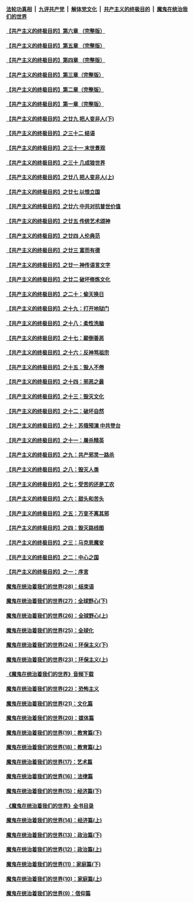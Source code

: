 

####  [法轮功真相](../../../../basic/blob/master/README.md?t=05060131) &nbsp;|&nbsp; [九评共产党](../../../../9ping.md/blob/master/README.md?t=05060131) &nbsp;|&nbsp; [解体党文化](../../../../jtdwh.md/blob/master/README.md?t=05060131)  &nbsp;|&nbsp; [共产主义的终极目的](../../../../gczydzjmd.md/blob/master/README.md?t=05060131) &nbsp;|&nbsp; [魔鬼在统治我们的世界](../../../../mgztzwmdsj.md/blob/master/README.md?t=05060131) 

#### [【共产主义的终极目的】第六章 （完整版）](../pages/nsc422/n11428913.md?t=05060131) 

#### [【共产主义的终极目的】第五章 （完整版）](../pages/nsc422/n11428912.md?t=05060131) 

#### [【共产主义的终极目的】第四章 （完整版）](../pages/nsc422/n11428907.md?t=05060131) 

#### [【共产主义的终极目的】第三章（完整版）](../pages/nsc422/n11428848.md?t=05060131) 

#### [【共产主义的终极目的】第二章（完整版）](../pages/nsc422/n11428831.md?t=05060131) 

#### [【共产主义的终极目的】第一章（完整版）](../pages/nsc422/n11417651.md?t=05060131) 

#### [【共产主义的终极目的】之廿九 把人变非人(下)](../pages/nsc422/n11344140.md?t=05060131) 

#### [【共产主义的终极目的】之三十二 结语](../pages/nsc422/n11360535.md?t=05060131) 

#### [【共产主义的终极目的】之三十一 末世景观](../pages/nsc422/n11351129.md?t=05060131) 

#### [【共产主义的终极目的】之三十 几成狼世界](../pages/nsc422/n11348280.md?t=05060131) 

#### [【共产主义的终极目的】之廿八 把人变非人(上)](../pages/nsc422/n11340492.md?t=05060131) 

#### [【共产主义的终极目的】之廿七 以恨立国](../pages/nsc422/n11336944.md?t=05060131) 

#### [【共产主义的终极目的】之廿六 中共对抗普世价值](../pages/nsc422/n11324785.md?t=05060131) 

#### [【共产主义的终极目的】之廿五 传统艺术颂神](../pages/nsc422/n11296396.md?t=05060131) 

#### [【共产主义的终极目的】之廿四 人伦典范](../pages/nsc422/n11296397.md?t=05060131) 

#### [【共产主义的终极目的】之廿三 富而有德](../pages/nsc422/n11283598.md?t=05060131) 

#### [【共产主义的终极目的】之廿一 神传语言文字](../pages/nsc422/n11263265.md?t=05060131) 

#### [【共产主义的终极目的】之廿二 破坏修炼文化](../pages/nsc422/n11245728.md?t=05060131) 

#### [【共产主义的终极目的】之二十：偷天换日](../pages/nsc422/n11238846.md?t=05060131) 

#### [【共产主义的终极目的】之十九：打开地狱门](../pages/nsc422/n11206376.md?t=05060131) 

#### [【共产主义的终极目的】之十八：柔性洗脑](../pages/nsc422/n11199994.md?t=05060131) 

#### [【共产主义的终极目的】之十七：颠倒善恶](../pages/nsc422/n11179782.md?t=05060131) 

#### [【共产主义的终极目的】之十六：反神骂祖宗](../pages/nsc422/n11166798.md?t=05060131) 

#### [【共产主义的终极目的】之十五：毁人不倦](../pages/nsc422/n11166792.md?t=05060131) 

#### [【共产主义的终极目的】之十四：邪恶之最](../pages/nsc422/n11150249.md?t=05060131) 

#### [【共产主义的终极目的】之十三：毁灭文化](../pages/nsc422/n11135227.md?t=05060131) 

#### [【共产主义的终极目的】之十二：破坏自然](../pages/nsc422/n11135214.md?t=05060131) 

#### [【共产主义的终极目的】之十：苏俄预演 中共登台](../pages/nsc422/n11118424.md?t=05060131) 

#### [【共产主义的终极目的】之十一：屠杀精英](../pages/nsc422/n11118442.md?t=05060131) 

#### [【共产主义的终极目的】之九：共产邪灵一路杀](../pages/nsc422/n11114139.md?t=05060131) 

#### [【共产主义的终极目的】之八：毁灭人类](../pages/nsc422/n11108503.md?t=05060131) 

#### [【共产主义的终极目的】之七：受苦的还是工农](../pages/nsc422/n11101809.md?t=05060131) 

#### [【共产主义的终极目的】之六：甜头和苦头](../pages/nsc422/n11096971.md?t=05060131) 

#### [【共产主义的终极目的】之五：万变不离其邪](../pages/nsc422/n11091285.md?t=05060131) 

#### [【共产主义的终极目的】之四：毁灭路线图](../pages/nsc422/n11086284.md?t=05060131) 

#### [【共产主义的终极目的】之三：马克思魔变](../pages/nsc422/n11061941.md?t=05060131) 

#### [【共产主义的终极目的】之二：中心之国](../pages/nsc422/n11047728.md?t=05060131) 

#### [【共产主义的终极目的】之一：序言](../pages/nsc422/n11086077.md?t=05060131) 

#### [魔鬼在统治着我们的世界(28)：结束语](../pages/nsc422/n10936246.md?t=05060131) 

#### [魔鬼在统治着我们的世界(27)：全球野心(下)](../pages/nsc422/n10928319.md?t=05060131) 

#### [魔鬼在统治着我们的世界(26)：全球野心(上)](../pages/nsc422/n10900318.md?t=05060131) 

#### [魔鬼在统治着我们的世界(25)：全球化](../pages/nsc422/n10788205.md?t=05060131) 

#### [魔鬼在统治着我们的世界(24)：环保主义(下)](../pages/nsc422/n10695307.md?t=05060131) 

#### [魔鬼在统治着我们的世界(23)：环保主义(上)](../pages/nsc422/n10688613.md?t=05060131) 

#### [《魔鬼在统治着我们的世界》音频下载](../pages/nsc422/n10635553.md?t=05060131) 

#### [魔鬼在统治着我们的世界(22)：恐怖主义](../pages/nsc422/n10614727.md?t=05060131) 

#### [魔鬼在统治着我们的世界(21)：文化篇](../pages/nsc422/n10597706.md?t=05060131) 

#### [魔鬼在统治着我们的世界(20)：媒体篇](../pages/nsc422/n10586579.md?t=05060131) 

#### [魔鬼在统治着我们的世界(19)：教育篇(下)](../pages/nsc422/n10564808.md?t=05060131) 

#### [魔鬼在统治着我们的世界(18)：教育篇(上)](../pages/nsc422/n10526970.md?t=05060131) 

#### [魔鬼在统治着我们的世界(17)：艺术篇](../pages/nsc422/n10499093.md?t=05060131) 

#### [魔鬼在统治着我们的世界(16)：法律篇](../pages/nsc422/n10485969.md?t=05060131) 

#### [魔鬼在统治着我们的世界(15)：经济篇(下)](../pages/nsc422/n10469975.md?t=05060131) 

#### [《魔鬼在统治着我们的世界》全书目录](../pages/nsc422/n10464261.md?t=05060131) 

#### [魔鬼在统治着我们的世界(14)：经济篇(上)](../pages/nsc422/n10457370.md?t=05060131) 

#### [魔鬼在统治着我们的世界(13)：政治篇(下)](../pages/nsc422/n10448270.md?t=05060131) 

#### [魔鬼在统治着我们的世界(12)：政治篇(上)](../pages/nsc422/n10444576.md?t=05060131) 

#### [魔鬼在统治着我们的世界(11)：家庭篇(下)](../pages/nsc422/n10440961.md?t=05060131) 

#### [魔鬼在统治着我们的世界(10)：家庭篇(上)](../pages/nsc422/n10435448.md?t=05060131) 

#### [魔鬼在统治着我们的世界(9)：信仰篇](../pages/nsc422/n10432159.md?t=05060131) 

